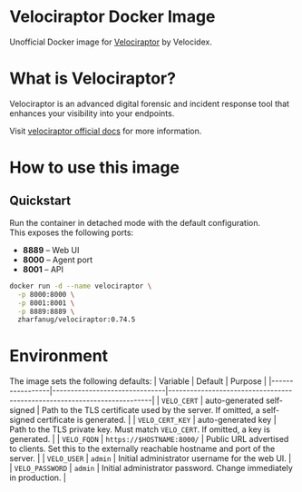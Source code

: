 # Velociraptor Docker Image

Unofficial Docker image for [Velociraptor](https://github.com/Velocidex/velociraptor) by Velocidex.

# What is Velociraptor?

Velociraptor is an advanced digital forensic and incident response tool that enhances your visibility into your endpoints.

Visit [velociraptor official docs](https://docs.velociraptor.app/) for more information.

# How to use this image

## Quickstart

Run the container in detached mode with the default configuration.  
This exposes the following ports:

- **8889** – Web UI  
- **8000** – Agent port  
- **8001** – API  

```bash
docker run -d --name velociraptor \
  -p 8000:8000 \
  -p 8001:8001 \
  -p 8889:8889 \
  zharfanug/velociraptor:0.74.5
```

# Environment

The image sets the following defaults:
| Variable        | Default                       | Purpose                                                                 |
|-----------------|-------------------------------|-------------------------------------------------------------------------|
| `VELO_CERT`     | auto-generated self-signed    | Path to the TLS certificate used by the server. If omitted, a self-signed certificate is generated. |
| `VELO_CERT_KEY` | auto-generated key            | Path to the TLS private key. Must match `VELO_CERT`. If omitted, a key is generated. |
| `VELO_FQDN`     | `https://$HOSTNAME:8000/`     | Public URL advertised to clients. Set this to the externally reachable hostname and port of the server. |
| `VELO_USER`     | `admin`                       | Initial administrator username for the web UI. |
| `VELO_PASSWORD` | `admin`                       | Initial administrator password. Change immediately in production. |

